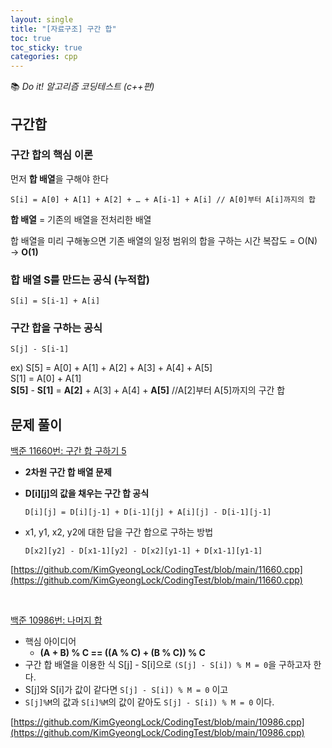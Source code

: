 ```yaml
---
layout: single
title: "[자료구조] 구간 합"
toc: true
toc_sticky: true
categories: cpp
---
```


📚 *Do it! 알고리즘 코딩테스트 (c++편)*

## 구간합

### 구간 합의 핵심 이론

먼저 **합 배열**을 구해야 한다

`S[i] = A[0] + A[1] + A[2] + … + A[i-1] + A[i] // A[0]부터 A[i]까지의 합`

**합 배열** = 기존의 배열을 전처리한 배열

합 배열을 미리 구해놓으면 기존 배열의 일정 범위의 합을 구하는 시간 복잡도 = O(N) → **O(1)**

### **합 배열 S를 만드는 공식 (누적합)**

`S[i] = S[i-1] + A[i]`

### **구간 합을 구하는 공식**

`S[j] - S[i-1]`

ex) S[5] = A[0] + A[1] + A[2] + A[3] + A[4] + A[5]<br>
S[1] = A[0] + A[1]<br>
 **S[5]** - **S[1]** = **A[2]** + A[3] + A[4] + **A[5]** //A[2]부터 A[5]까지의 구간 합

## 문제 풀이

[백준 11660번: 구간 합 구하기 5](https://www.acmicpc.net/problem/11660)

- **2차원 구간 합 배열 문제**
- **D[i][j]의 값을 채우는 구간 합 공식**
    
    `D[i][j] = D[i][j-1] + D[i-1][j] + A[i][j] - D[i-1][j-1]`
    
- x1, y1, x2, y2에 대한 답을 구간 합으로 구하는 방법
    
    `D[x2][y2] - D[x1-1][y2] - D[x2][y1-1] + D[x1-1][y1-1]`
    

[https://github.com/KimGyeongLock/CodingTest/blob/main/11660.cpp](https://github.com/KimGyeongLock/CodingTest/blob/main/11660.cpp)

<br>

[백준 10986번: 나머지 합](https://www.acmicpc.net/problem/10986)

- 핵심 아이디어
    - **(A + B) % C == ((A % C) + (B % C)) % C**
- 구간 합 배열을 이용한 식 S[j] - S[i]으로 `(S[j] - S[i]) % M = 0`을 구하고자 한다.
- S[j]와 S[i]가 값이 같다면 `S[j] - S[i]) % M = 0` 이고
- `S[j]%M`의 값과 `S[i]%M`의 값이 같아도 `S[j] - S[i]) % M = 0` 이다.

[https://github.com/KimGyeongLock/CodingTest/blob/main/10986.cpp](https://github.com/KimGyeongLock/CodingTest/blob/main/10986.cpp)
